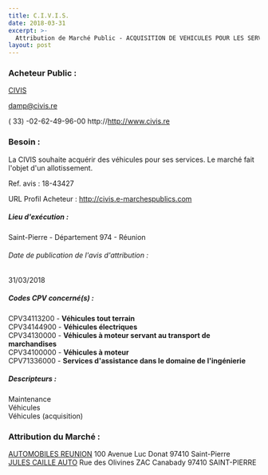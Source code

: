 ```yaml
---
title: C.I.V.I.S.
date: 2018-03-31
excerpt: >-
  Attribution de Marché Public - ACQUISITION DE VEHICULES POUR LES SERVICES DE LA CIVIS
layout: post
---
```


### Acheteur Public : 
<a href="/acheteur-139/siren-479251936"> CIVIS</a><br/>



damp@civis.re

( 33) -02-62-49-96-00
http://http://www.civis.re
### Besoin :

La CIVIS souhaite acquérir des véhicules pour ses services. Le marché fait l'objet d'un allotissement.

Ref. avis : 18-43427

URL Profil Acheteur : http://civis.e-marchespublics.com

##### Lieu d'exécution :

Saint-Pierre - Département 974 - Réunion

###### Date de publication de l'avis d'attribution : 
31/03/2018

##### Codes CPV concerné(s) :
CPV34113200 - **Véhicules tout terrain** <br/>
CPV34144900 - **Véhicules électriques** <br/>
CPV34130000 - **Véhicules à moteur servant au transport de marchandises** <br/>
CPV34100000 - **Véhicules à moteur** <br/>
CPV71336000 - **Services d'assistance dans le domaine de l'ingénierie** <br/>

##### Descripteurs :
Maintenance <br/>
Véhicules <br/>
Véhicules (acquisition) <br/>

### Attribution du Marché :
<a href="/entreprise-564/siren-479673451"> AUTOMOBILES REUNION</a>    100 Avenue Luc Donat 97410 Saint-Pierre <br/>
<a href="/entreprise-555/siren-399582741"> JULES CAILLE AUTO</a>    Rue des Olivines ZAC Canabady 97410 SAINT-PIERRE <br/>
